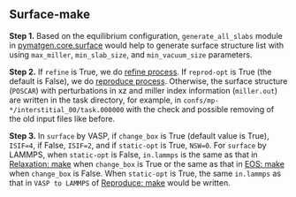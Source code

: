 ## Surface-make

**Step 1.** Based on the equilibrium configuration, `generate_all_slabs` module in [pymatgen.core.surface](https://pymatgen.org/pymatgen.core.surface.html) would help to generate surface structure list with using `max_miller`, `min_slab_size`, and `min_vacuum_size` parameters. 

**Step 2.** If `refine` is True, we do [refine process](https://github.com/deepmodeling/dpgen/wiki/Refine:-get-started-and-input-examples). If `reprod-opt` is True (the default is False), we do [reproduce process](https://github.com/deepmodeling/dpgen/wiki/Reproduce:-get-started-and-input-examples). Otherwise, the surface structure (`POSCAR`) with perturbations in xz and miller index information (`miller.out`) are written in the task directory, for example, in `confs/mp-*/interstitial_00/task.000000` with the check and possible removing of the old input files like before.

**Step 3.** In `surface` by VASP, if `change_box` is True (default value is True), `ISIF=4`, if False, `ISIF=2`, and if `static-opt` is True, `NSW=0`. For `surface` by LAMMPS, when `static-opt` is False, `in.lammps` is the same as that in [Relaxation: make](https://github.com/deepmodeling/dpgen/wiki/Relaxation:-make) when `change_box` is True or the same as that in [EOS: make](https://github.com/deepmodeling/dpgen/wiki/EOS:-make) when `change_box` is False. When `static-opt` is True, the same `in.lammps` as that in `VASP to LAMMPS` of [Reproduce: make](https://github.com/deepmodeling/dpgen/wiki/Reproduce:-make) would be written.
